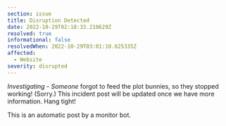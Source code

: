 ```yaml
---
section: issue
title: Disruption Detected
date: 2022-10-29T02:18:33.210629Z
resolved: true
informational: false
resolvedWhen: 2022-10-29T03:01:10.625335Z
affected:
  - Website
severity: disrupted
---
```

*Investigating* - _Someone_ forgot to feed the plot bunnies, so they stopped working! (Sorry.) This incident post will be updated once we have more information. Hang tight!

This is an automatic post by a monitor bot.
        